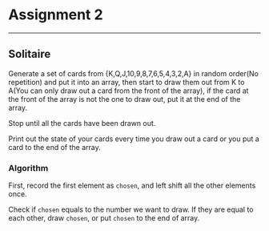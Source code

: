 # Assignment 2

***

## Solitaire

Generate a set of cards from {K,Q,J,10,9,8,7,6,5,4,3,2,A} in random order(No repetition) and put it into an array, then start to draw them out from K to A(You can only draw out a card from the front of the array), if the card at the front of the array is not the one to draw out, put it at the end of the array.

Stop until all the cards have been drawn out.

Print out the state of your cards every time you draw out a card or you put a card to the end of the array.

### Algorithm

First, record the first element as `chosen`, and left shift all the other elements once.

Check if `chosen` equals to the number we want to draw.
If they are equal to each other, draw `chosen`, or put `chosen` to the end of array.
